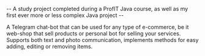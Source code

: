 -- A study project completed during a ProfIT Java course, as well as my first ever more or less complex Java project --

A Telegram chat-bot that can be used for any type of e-commerce, be it web-shop that sell products or personal bot for selling your services. Supports both text and photo communication, implements methods for easy adding, editing or removing items. 
